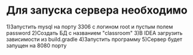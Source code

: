 # Для запуска сервера необходимо
1)Запустить mysql на порту 3306 c логином root и пустым полем password
2)Создать БД с названием "classroom"
3)В IDEA загрузить зависимости из build.gradle
4)Запустить программу
5)Сервер будет запущен на 8080 порту
